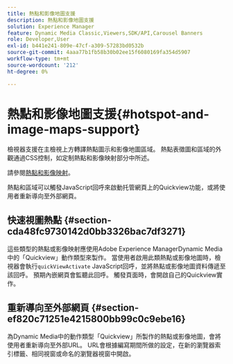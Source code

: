 ```yaml
---
title: 熱點和影像地圖支援
description: 熱點和影像地圖支援
solution: Experience Manager
feature: Dynamic Media Classic,Viewers,SDK/API,Carousel Banners
role: Developer,User
exl-id: b441e241-809e-47cf-a309-57283bd0532b
source-git-commit: 4aaa77b1fb58b30b02ee15f6080169fa354d5907
workflow-type: tm+mt
source-wordcount: '212'
ht-degree: 0%

---
```


# 熱點和影像地圖支援{#hotspot-and-image-maps-support}

檢視器支援在主檢視上方轉譯熱點圖示和影像地圖區域。 熱點表徵圖和區域的外觀通過CSS控制，如定制熱點和影像映射部分中所述。

請參閱[熱點和影像映射](../../c-html5-aem-asset-viewers/c-html5-aem-carousel/c-html5-aem-carousel-customizingviewer/r-html5-aem-carousel-customize-hotspots-imagemaps.md#reference-2ac3cc414ef2467390bf53145f1d8d74)。

熱點和區域可以觸發JavaScript回呼來啟動托管網頁上的Quickview功能，或將使用者重新導向至外部網頁。

## 快速視圖熱點 {#section-cda48fc9730142d0bb3326bac7df3271}

這些類型的熱點或影像映射應使用Adobe Experience ManagerDynamic Media中的「Quickview」動作類型來製作。 當使用者啟用此類熱點或影像地圖時，檢視器會執行`quickViewActivate` JavaScript回呼，並將熱點或影像地圖資料傳遞至該回呼。 預期內嵌網頁會監聽此回呼。 觸發頁面時，會開啟自己的Quickview實作。

## 重新導向至外部網頁 {#section-ef820c71251e4215800bb99c0c9ebe16}

為Dynamic Media中的動作類型「Quickview」所製作的熱點或影像地圖，會將使用者重新導向至外部URL。 URL會根據編寫期間所做的設定，在新的瀏覽器索引標籤、相同視窗或命名的瀏覽器視窗中開啟。

